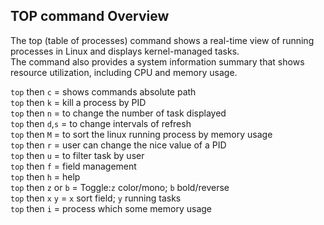 ## TOP command Overview

The top (table of processes) command shows a real-time view of running processes in Linux and displays kernel-managed tasks.  
The command also provides a system information summary that shows resource utilization, including CPU and memory usage.  

```top``` then ```c``` = shows commands absolute path  
```top``` then ```k``` = kill a process by PID  
```top``` then ```n``` = to change the number of task displayed  
```top``` then ```d```,```s``` = to change intervals of refresh  
```top``` then ```M``` = to sort the linux running process by memory usage  
```top``` then ```r``` = user can change the nice value of a PID  
```top``` then ```u``` = to filter task by user  
```top``` then ```f``` = field management  
```top``` then ```h``` = help  
```top``` then ```z``` or ```b``` = Toggle:```z``` color/mono; ```b``` bold/reverse  
```top``` then ```x``` ```y``` = ```x``` sort field; ```y``` running tasks  
```top``` then ```i``` = process which some memory usage


